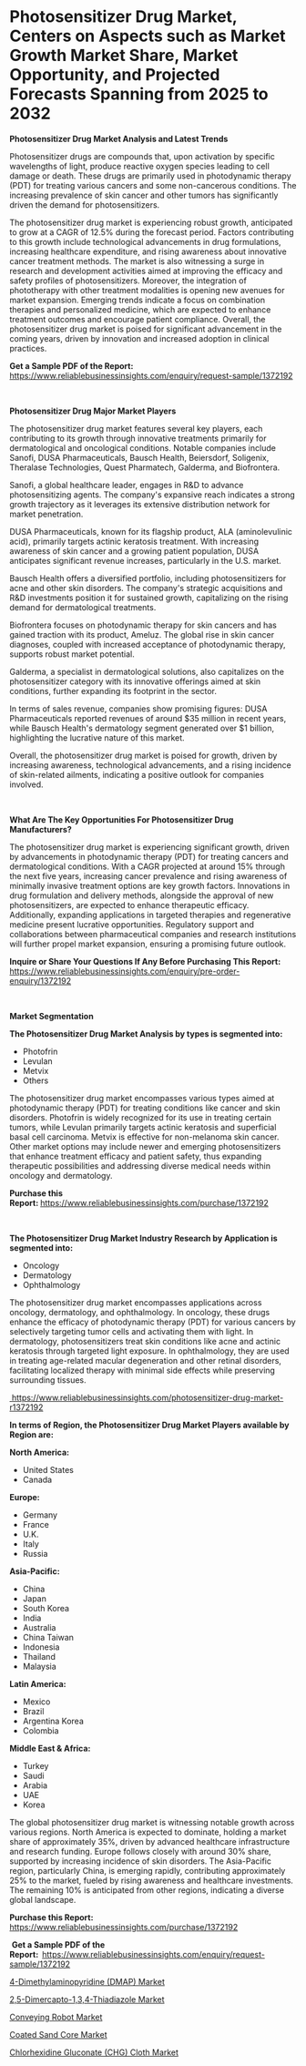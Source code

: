 <p><h1>Photosensitizer Drug Market, Centers on Aspects such as Market Growth Market Share, Market Opportunity, and Projected Forecasts Spanning from 2025 to 2032</h1></p><p><strong>Photosensitizer Drug Market Analysis and Latest Trends</strong></p>
<p><p>Photosensitizer drugs are compounds that, upon activation by specific wavelengths of light, produce reactive oxygen species leading to cell damage or death. These drugs are primarily used in photodynamic therapy (PDT) for treating various cancers and some non-cancerous conditions. The increasing prevalence of skin cancer and other tumors has significantly driven the demand for photosensitizers.</p><p>The photosensitizer drug market is experiencing robust growth, anticipated to grow at a CAGR of 12.5% during the forecast period. Factors contributing to this growth include technological advancements in drug formulations, increasing healthcare expenditure, and rising awareness about innovative cancer treatment methods. The market is also witnessing a surge in research and development activities aimed at improving the efficacy and safety profiles of photosensitizers. Moreover, the integration of phototherapy with other treatment modalities is opening new avenues for market expansion. Emerging trends indicate a focus on combination therapies and personalized medicine, which are expected to enhance treatment outcomes and encourage patient compliance. Overall, the photosensitizer drug market is poised for significant advancement in the coming years, driven by innovation and increased adoption in clinical practices.</p></p>
<p><strong>Get a Sample PDF of the Report:&nbsp;</strong> <a href="https://www.reliablebusinessinsights.com/enquiry/request-sample/1372192?utm_campaign=1117&utm_medium=2&utm_source=Github&utm_content=ia&utm_term=22032025&utm_id=photosensitizer-drug">https://www.reliablebusinessinsights.com/enquiry/request-sample/1372192</a></p>
<p>&nbsp;</p>
<p><strong>Photosensitizer Drug Major Market Players</strong></p>
<p><p>The photosensitizer drug market features several key players, each contributing to its growth through innovative treatments primarily for dermatological and oncological conditions. Notable companies include Sanofi, DUSA Pharmaceuticals, Bausch Health, Beiersdorf, Soligenix, Theralase Technologies, Quest Pharmatech, Galderma, and Biofrontera.</p><p>Sanofi, a global healthcare leader, engages in R&D to advance photosensitizing agents. The company's expansive reach indicates a strong growth trajectory as it leverages its extensive distribution network for market penetration.</p><p>DUSA Pharmaceuticals, known for its flagship product, ALA (aminolevulinic acid), primarily targets actinic keratosis treatment. With increasing awareness of skin cancer and a growing patient population, DUSA anticipates significant revenue increases, particularly in the U.S. market.</p><p>Bausch Health offers a diversified portfolio, including photosensitizers for acne and other skin disorders. The company's strategic acquisitions and R&D investments position it for sustained growth, capitalizing on the rising demand for dermatological treatments.</p><p>Biofrontera focuses on photodynamic therapy for skin cancers and has gained traction with its product, Ameluz. The global rise in skin cancer diagnoses, coupled with increased acceptance of photodynamic therapy, supports robust market potential.</p><p>Galderma, a specialist in dermatological solutions, also capitalizes on the photosensitizer category with its innovative offerings aimed at skin conditions, further expanding its footprint in the sector.</p><p>In terms of sales revenue, companies show promising figures: DUSA Pharmaceuticals reported revenues of around $35 million in recent years, while Bausch Health's dermatology segment generated over $1 billion, highlighting the lucrative nature of this market.</p><p>Overall, the photosensitizer drug market is poised for growth, driven by increasing awareness, technological advancements, and a rising incidence of skin-related ailments, indicating a positive outlook for companies involved.</p></p>
<p>&nbsp;</p>
<p><strong>What Are The Key Opportunities For Photosensitizer Drug Manufacturers?</strong></p>
<p><p>The photosensitizer drug market is experiencing significant growth, driven by advancements in photodynamic therapy (PDT) for treating cancers and dermatological conditions. With a CAGR projected at around 15% through the next five years, increasing cancer prevalence and rising awareness of minimally invasive treatment options are key growth factors. Innovations in drug formulation and delivery methods, alongside the approval of new photosensitizers, are expected to enhance therapeutic efficacy. Additionally, expanding applications in targeted therapies and regenerative medicine present lucrative opportunities. Regulatory support and collaborations between pharmaceutical companies and research institutions will further propel market expansion, ensuring a promising future outlook.</p></p>
<p><strong>Inquire or Share Your Questions If Any Before Purchasing This Report:</strong> <a href="https://www.reliablebusinessinsights.com/enquiry/pre-order-enquiry/1372192?utm_campaign=1117&utm_medium=2&utm_source=Github&utm_content=ia&utm_term=22032025&utm_id=photosensitizer-drug">https://www.reliablebusinessinsights.com/enquiry/pre-order-enquiry/1372192</a></p>
<p>&nbsp;</p>
<p><strong>Market Segmentation</strong></p>
<p><strong>The Photosensitizer Drug Market Analysis by types is segmented into:</strong></p>
<p><ul><li>Photofrin</li><li>Levulan</li><li>Metvix</li><li>Others</li></ul></p>
<p><p>The photosensitizer drug market encompasses various types aimed at photodynamic therapy (PDT) for treating conditions like cancer and skin disorders. Photofrin is widely recognized for its use in treating certain tumors, while Levulan primarily targets actinic keratosis and superficial basal cell carcinoma. Metvix is effective for non-melanoma skin cancer. Other market options may include newer and emerging photosensitizers that enhance treatment efficacy and patient safety, thus expanding therapeutic possibilities and addressing diverse medical needs within oncology and dermatology.</p></p>
<p><strong>Purchase this Report:&nbsp;</strong><a href="https://www.reliablebusinessinsights.com/purchase/1372192?utm_campaign=1117&utm_medium=2&utm_source=Github&utm_content=ia&utm_term=22032025&utm_id=photosensitizer-drug">https://www.reliablebusinessinsights.com/purchase/1372192</a></p>
<p>&nbsp;</p>
<p><strong>The Photosensitizer Drug Market Industry Research by Application is segmented into:</strong></p>
<p><ul><li>Oncology</li><li>Dermatology</li><li>Ophthalmology</li></ul></p>
<p><p>The photosensitizer drug market encompasses applications across oncology, dermatology, and ophthalmology. In oncology, these drugs enhance the efficacy of photodynamic therapy (PDT) for various cancers by selectively targeting tumor cells and activating them with light. In dermatology, photosensitizers treat skin conditions like acne and actinic keratosis through targeted light exposure. In ophthalmology, they are used in treating age-related macular degeneration and other retinal disorders, facilitating localized therapy with minimal side effects while preserving surrounding tissues.</p></p>
<p><a href="https://www.reliablebusinessinsights.com/photosensitizer-drug-market-r1372192?utm_campaign=1117&utm_medium=2&utm_source=Github&utm_content=ia&utm_term=22032025&utm_id=photosensitizer-drug">&nbsp;https://www.reliablebusinessinsights.com/photosensitizer-drug-market-r1372192</a></p>
<p><strong>In terms of Region, the Photosensitizer Drug Market Players available by Region are:</strong></p>
<p>
    <p> <strong> North America: </strong>
        <ul>
            <li>United States</li>
            <li>Canada</li>
        </ul>
        </p> 
    <p> <strong> Europe: </strong>
        <ul>
            <li>Germany</li>
            <li>France</li>
            <li>U.K.</li>
            <li>Italy</li>
            <li>Russia</li>
        </ul>
        </p> 
    <p> <strong> Asia-Pacific: </strong>
        <ul>
            <li>China</li>
            <li>Japan</li>
            <li>South Korea</li>
            <li>India</li>
            <li>Australia</li>
            <li>China Taiwan</li>
            <li>Indonesia</li>
            <li>Thailand</li>
            <li>Malaysia</li>
        </ul>
        </p> 
    <p> <strong> Latin America: </strong>
        <ul>
            <li>Mexico</li>
            <li>Brazil</li>
            <li>Argentina Korea</li>
            <li>Colombia</li>
        </ul>
        </p> 
    <p> <strong> Middle East & Africa: </strong>
        <ul>
            <li>Turkey</li>
            <li>Saudi</li>
            <li>Arabia</li>
            <li>UAE</li>
            <li>Korea</li>
        </ul>
    </p>
    </p>
<p><p>The global photosensitizer drug market is witnessing notable growth across various regions. North America is expected to dominate, holding a market share of approximately 35%, driven by advanced healthcare infrastructure and research funding. Europe follows closely with around 30% share, supported by increasing incidence of skin disorders. The Asia-Pacific region, particularly China, is emerging rapidly, contributing approximately 25% to the market, fueled by rising awareness and healthcare investments. The remaining 10% is anticipated from other regions, indicating a diverse global landscape.</p></p>
<p><strong>Purchase this Report: </strong><a href="https://www.reliablebusinessinsights.com/purchase/1372192?utm_campaign=1117&utm_medium=2&utm_source=Github&utm_content=ia&utm_term=22032025&utm_id=photosensitizer-drug">https://www.reliablebusinessinsights.com/purchase/1372192</a></p>
<p>&nbsp;<strong>Get a Sample PDF of the Report:&nbsp;&nbsp;</strong><a href="https://www.reliablebusinessinsights.com/enquiry/request-sample/1372192?utm_campaign=1117&utm_medium=2&utm_source=Github&utm_content=ia&utm_term=22032025&utm_id=photosensitizer-drug">https://www.reliablebusinessinsights.com/enquiry/request-sample/1372192</a></p>
<p><strong></strong></p>
<p><p><a href="https://github.com/sukeldrage0g/Market-Research-Report-List-1/blob/main/4-dimethylaminopyridine-dmap-market.md?utm_campaign=1117&utm_medium=2&utm_source=Github&utm_content=ia&utm_term=22032025&utm_id=photosensitizer-drug">4-Dimethylaminopyridine (DMAP) Market</a></p><p><a href="https://github.com/nwogudimouix/Market-Research-Report-List-1/blob/main/25-dimercapto-134-thiadiazole-market.md?utm_campaign=1117&utm_medium=2&utm_source=Github&utm_content=ia&utm_term=22032025&utm_id=photosensitizer-drug">2,5-Dimercapto-1,3,4-Thiadiazole Market</a></p><p><a href="https://github.com/elceryaneik/Market-Research-Report-List-1/blob/main/conveying-robot-market.md?utm_campaign=1117&utm_medium=2&utm_source=Github&utm_content=ia&utm_term=22032025&utm_id=photosensitizer-drug">Conveying Robot Market</a></p><p><a href="https://github.com/luhleickov/Market-Research-Report-List-1/blob/main/coated-sand-core-market.md?utm_campaign=1117&utm_medium=2&utm_source=Github&utm_content=ia&utm_term=22032025&utm_id=photosensitizer-drug">Coated Sand Core Market</a></p><p><a href="https://github.com/dusektwinec3/Market-Research-Report-List-1/blob/main/chlorhexidine-gluconate-chg-cloth-market.md?utm_campaign=1117&utm_medium=2&utm_source=Github&utm_content=ia&utm_term=22032025&utm_id=photosensitizer-drug">Chlorhexidine Gluconate (CHG) Cloth Market</a></p></p>